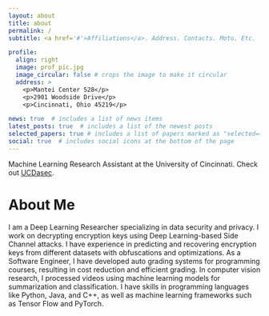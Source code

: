 ```yaml
---
layout: about
title: about
permalink: /
subtitle: <a href='#'>Affiliations</a>. Address. Contacts. Moto. Etc.

profile:
  align: right
  image: prof_pic.jpg
  image_circular: false # crops the image to make it circular
  address: >
    <p>Mantei Center 528</p>
    <p>2901 Woodside Drive</p>
    <p>Cincinnati, Ohio 45219</p>

news: true  # includes a list of news items
latest_posts: true  # includes a list of the newest posts
selected_papers: true # includes a list of papers marked as "selected={true}"
social: true  # includes social icons at the bottom of the page
---
```


Machine Learning Research Assistant at the University of Cincinnati. Check out [UCDasec](https://homepages.uc.edu/~wang2ba/). 

# About Me
I am a Deep Learning Researcher specializing in data security and privacy. I work on decrypting encryption keys using Deep Learning-based Side Channel attacks. I have experience in predicting and recovering encryption keys from different datasets with obfuscations and optimizations. As a Software Engineer, I have developed auto grading systems for programming courses, resulting in cost reduction and efficient grading. In computer vision research, I processed videos using machine learning models for summarization and classification. I have skills in programming languages like Python, Java, and C++, as well as machine learning frameworks such as Tensor Flow and PyTorch.




